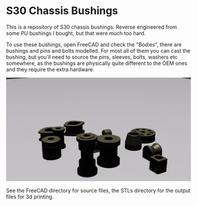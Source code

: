# S30 Chassis Bushings

This is a repository of S30 chassis bushings. Reverse engineered from some PU bushings I bought, but that were much too hard.

To use these bushings, open FreeCAD and check the "Bodies", there are bushings and pins and bolts modelled. For most all of them you can cast the bushing, but you'll need to source the pins, sleeves, bolts, washers etc somewhere, as the bushings are physically quite different to the OEM ones and they require the extra hardware.

![flyby preview](https://github.com/leehambley/S30-Chassis-Bushings/blob/main/output.gif?raw=true)

See the FreeCAD directory for source files, the STLs directory for the output files for 3d printing.
